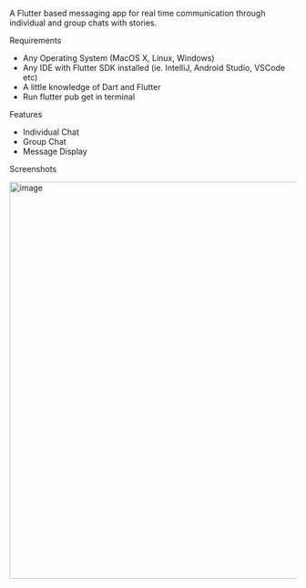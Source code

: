 A Flutter based messaging app for real time communication through individual and group chats with stories. 

Requirements
- Any Operating System (MacOS X, Linux, Windows)
- Any IDE with Flutter SDK installed (ie. IntelliJ, Android Studio, VSCode etc)
- A little knowledge of Dart and Flutter
- Run flutter pub get in terminal 

Features
- Individual Chat
- Group Chat
- Message Display


Screenshots

<img width="744" height="698" alt="image" src="https://github.com/user-attachments/assets/d855a0cd-aaa4-4ed0-b985-64ca42b85a48" />

